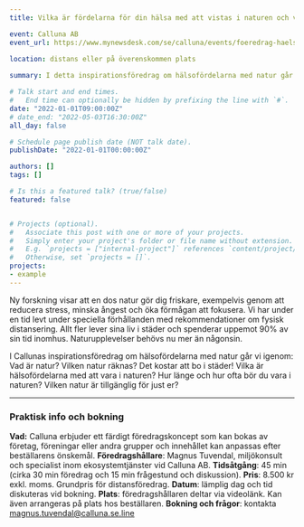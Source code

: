 ```yaml
---
title: Vilka är fördelarna för din hälsa med att vistas i naturen och vilken natur räknas?

event: Calluna AB
event_url: https://www.mynewsdesk.com/se/calluna/events/foeredrag-haelsofoerdelar-med-natur-98100
 
location: distans eller på överenskommen plats

summary: I detta inspirationsföredrag om hälsofördelarna med natur går vi igenom: Vad är natur? Vilken natur räknas? Det kostar att bo i städer! Vilka är hälsofördelarna med att vara i naturen? Hur länge och hur ofta bör du vara i naturen? Vilken natur är tillgänglig för just er? 

# Talk start and end times.
#   End time can optionally be hidden by prefixing the line with `#`.
date: "2022-01-01T09:00:00Z"
# date_end: "2022-05-03T16:30:00Z"
all_day: false

# Schedule page publish date (NOT talk date).
publishDate: "2022-01-01T00:00:00Z"

authors: []
tags: []

# Is this a featured talk? (true/false)
featured: false


# Projects (optional).
#   Associate this post with one or more of your projects.
#   Simply enter your project's folder or file name without extension.
#   E.g. `projects = ["internal-project"]` references `content/project/deep-learning/index.md`.
#   Otherwise, set `projects = []`.
projects:
- example
---
```


Ny forskning visar att en dos natur gör dig friskare, exempelvis genom att reducera stress, minska ångest och öka förmågan att fokusera. Vi har under en tid levt under speciella förhållanden med rekommendationer om fysisk distansering. Allt fler lever sina liv i städer och spenderar uppemot 90% av sin tid inomhus. Naturupplevelser behövs nu mer än någonsin. 

I Callunas inspirationsföredrag om hälsofördelarna med natur går vi igenom: Vad är natur? Vilken natur räknas? Det kostar att bo i städer! Vilka är hälsofördelarna med att vara i naturen? Hur länge och hur ofta bör du vara i naturen? Vilken natur är tillgänglig för just er? 

------

### Praktisk info och bokning
**Vad:** Calluna erbjuder ett färdigt föredragskoncept som kan bokas av företag, föreningar eller andra grupper och innehållet kan anpassas efter beställarens önskemål.
**Föredragshållare**: Magnus Tuvendal, miljökonsult och specialist inom ekosystemtjänster vid Calluna AB.
**Tidsåtgång**: 45 min (cirka 30 min föredrag och 15 min frågestund och diskussion).
**Pris**: 8.500 kr exkl. moms. Grundpris för distansföredrag.
**Datum**: lämplig dag och tid diskuteras vid bokning.
**Plats**: föredragshållaren deltar via videolänk. Kan även arrangeras på plats hos beställaren.
**Bokning och frågor**: kontakta magnus.tuvendal@calluna.se.line
